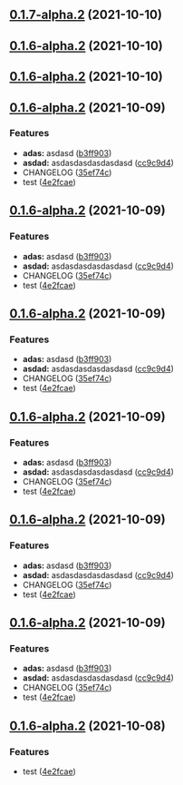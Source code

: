 ## [0.1.7-alpha.2](https://github.com/Hgwxxdd/ladder-ui/compare/v0.1.6-alpha.3...v0.1.7-alpha.2) (2021-10-10)



## [0.1.6-alpha.2](https://github.com/Hgwxxdd/ladder-ui/compare/v0.1.6-alpha.3...v0.1.6-alpha.2) (2021-10-10)



## [0.1.6-alpha.2](https://github.com/Hgwxxdd/ladder-ui/compare/v0.1.6-alpha.3...v0.1.6-alpha.2) (2021-10-10)



## [0.1.6-alpha.2](https://github.com/Hgwxxdd/ladder-ui/compare/v0.1.6...v0.1.6-alpha.2) (2021-10-09)


### Features

* **adas:** asdasd ([b3ff903](https://github.com/Hgwxxdd/ladder-ui/commit/b3ff903ad37cb87e3f0fae88efed8dc1b2d07d1e))
* **asdad:** asdasdasdasdasdasd ([cc9c9d4](https://github.com/Hgwxxdd/ladder-ui/commit/cc9c9d4b070476025199196e5b905414a4265c69))
* CHANGELOG ([35ef74c](https://github.com/Hgwxxdd/ladder-ui/commit/35ef74c01b3b42e9fba81bc892d283b75ccea43a))
* test ([4e2fcae](https://github.com/Hgwxxdd/ladder-ui/commit/4e2fcae9e9725c10d3390336c8065d9ef1c2ef44))



## [0.1.6-alpha.2](https://github.com/Hgwxxdd/ladder-ui/compare/v0.1.6...v0.1.6-alpha.2) (2021-10-09)


### Features

* **adas:** asdasd ([b3ff903](https://github.com/Hgwxxdd/ladder-ui/commit/b3ff903ad37cb87e3f0fae88efed8dc1b2d07d1e))
* **asdad:** asdasdasdasdasdasd ([cc9c9d4](https://github.com/Hgwxxdd/ladder-ui/commit/cc9c9d4b070476025199196e5b905414a4265c69))
* CHANGELOG ([35ef74c](https://github.com/Hgwxxdd/ladder-ui/commit/35ef74c01b3b42e9fba81bc892d283b75ccea43a))
* test ([4e2fcae](https://github.com/Hgwxxdd/ladder-ui/commit/4e2fcae9e9725c10d3390336c8065d9ef1c2ef44))



## [0.1.6-alpha.2](https://github.com/Hgwxxdd/ladder-ui/compare/v0.1.6...v0.1.6-alpha.2) (2021-10-09)


### Features

* **adas:** asdasd ([b3ff903](https://github.com/Hgwxxdd/ladder-ui/commit/b3ff903ad37cb87e3f0fae88efed8dc1b2d07d1e))
* **asdad:** asdasdasdasdasdasd ([cc9c9d4](https://github.com/Hgwxxdd/ladder-ui/commit/cc9c9d4b070476025199196e5b905414a4265c69))
* CHANGELOG ([35ef74c](https://github.com/Hgwxxdd/ladder-ui/commit/35ef74c01b3b42e9fba81bc892d283b75ccea43a))
* test ([4e2fcae](https://github.com/Hgwxxdd/ladder-ui/commit/4e2fcae9e9725c10d3390336c8065d9ef1c2ef44))



## [0.1.6-alpha.2](https://github.com/Hgwxxdd/ladder-ui/compare/v0.1.6...v0.1.6-alpha.2) (2021-10-09)


### Features

* **adas:** asdasd ([b3ff903](https://github.com/Hgwxxdd/ladder-ui/commit/b3ff903ad37cb87e3f0fae88efed8dc1b2d07d1e))
* **asdad:** asdasdasdasdasdasd ([cc9c9d4](https://github.com/Hgwxxdd/ladder-ui/commit/cc9c9d4b070476025199196e5b905414a4265c69))
* CHANGELOG ([35ef74c](https://github.com/Hgwxxdd/ladder-ui/commit/35ef74c01b3b42e9fba81bc892d283b75ccea43a))
* test ([4e2fcae](https://github.com/Hgwxxdd/ladder-ui/commit/4e2fcae9e9725c10d3390336c8065d9ef1c2ef44))



## [0.1.6-alpha.2](https://github.com/Hgwxxdd/ladder-ui/compare/v0.1.6...v0.1.6-alpha.2) (2021-10-09)


### Features

* **adas:** asdasd ([b3ff903](https://github.com/Hgwxxdd/ladder-ui/commit/b3ff903ad37cb87e3f0fae88efed8dc1b2d07d1e))
* **asdad:** asdasdasdasdasdasd ([cc9c9d4](https://github.com/Hgwxxdd/ladder-ui/commit/cc9c9d4b070476025199196e5b905414a4265c69))
* CHANGELOG ([35ef74c](https://github.com/Hgwxxdd/ladder-ui/commit/35ef74c01b3b42e9fba81bc892d283b75ccea43a))
* test ([4e2fcae](https://github.com/Hgwxxdd/ladder-ui/commit/4e2fcae9e9725c10d3390336c8065d9ef1c2ef44))



## [0.1.6-alpha.2](https://github.com/Hgwxxdd/ladder-ui/compare/v0.1.6...v0.1.6-alpha.2) (2021-10-09)


### Features

* **adas:** asdasd ([b3ff903](https://github.com/Hgwxxdd/ladder-ui/commit/b3ff903ad37cb87e3f0fae88efed8dc1b2d07d1e))
* **asdad:** asdasdasdasdasdasd ([cc9c9d4](https://github.com/Hgwxxdd/ladder-ui/commit/cc9c9d4b070476025199196e5b905414a4265c69))
* CHANGELOG ([35ef74c](https://github.com/Hgwxxdd/ladder-ui/commit/35ef74c01b3b42e9fba81bc892d283b75ccea43a))
* test ([4e2fcae](https://github.com/Hgwxxdd/ladder-ui/commit/4e2fcae9e9725c10d3390336c8065d9ef1c2ef44))



## [0.1.6-alpha.2](https://github.com/Hgwxxdd/ladder-ui/compare/v0.1.6...v0.1.6-alpha.2) (2021-10-08)


### Features

* test ([4e2fcae](https://github.com/Hgwxxdd/ladder-ui/commit/4e2fcae9e9725c10d3390336c8065d9ef1c2ef44))



